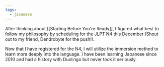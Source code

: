 ```yaml
---
tags:
  - japanese
---
```

After thinking about [[Starting Before You're Ready]], I figured what best to follow my philosophy by scheduling for the JLPT N4 this December (Shout out to my friend, Dendrobyte for the push!). 

Now that I have registered for the N4, I will utilize the immersion method to learn more deeply into the language. I have been learning Japanese since 2010 and had a history with Duolingo but never took it seriously. 




